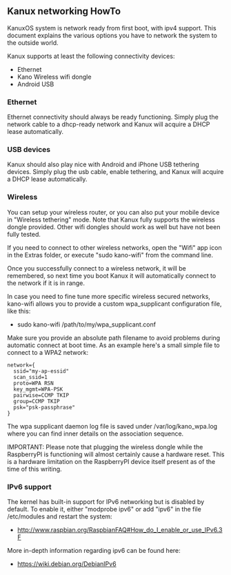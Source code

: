 ## Kanux networking HowTo

KanuxOS system is network ready from first boot, with ipv4 support.
This document explains the various options you have to network the system
to the outside world.

Kanux supports at least the following connectivity devices:

- Ethernet
- Kano Wireless wifi dongle
- Android  USB

### Ethernet

Ethernet connectivity should always be ready functioning. Simply plug the network cable
to a dhcp-ready network and Kanux will acquire a DHCP lease automatically.

### USB devices

Kanux should also play nice with Android and iPhone USB tethering devices.
Simply plug the usb cable, enable tethering, and Kanux will acquire a DHCP lease automatically.

### Wireless

You can setup your wireless router, or you can also put your mobile device
in "Wireless tethering" mode. Note that Kanux fully supports the wireless dongle
provided. Other wifi dongles should work as well but have not been fully tested.

If you need to connect to other wireless networks, open the "Wifi" app icon
in the Extras folder, or execute "sudo kano-wifi" from the command line.

Once you successfully connect to a wireless network, it will be remembered,
so next time you boot Kanux it will automatically connect to the network
if it is in range.

In case you need to fine tune more specific wireless secured networks,
kano-wifi allows you to provide a custom wpa_supplicant configuration file,
like this:

 * sudo kano-wifi /path/to/my/wpa_supplicant.conf

Make sure you provide an absolute path filename to avoid problems during
automatic connect at boot time. As an example here's a small simple file
to connect to a WPA2 network:

```
network={
  ssid="my-ap-essid"
  scan_ssid=1
  proto=WPA RSN
  key_mgmt=WPA-PSK
  pairwise=CCMP TKIP
  group=CCMP TKIP
  psk="psk-passphrase"
}
```

The wpa supplicant daemon log file is saved under /var/log/kano_wpa.log
where you can find inner details on the association sequence.

IMPORTANT: Please note that plugging the wireless dongle while the RaspberryPI
is functioning will almost certainly cause a hardware reset. This is a
hardware limitation on the RaspberryPI device itself present as of the time
of this writing.

### IPv6 support

The kernel has built-in support for IPv6 networking but is disabled by default.
To enable it, either "modprobe ipv6" or add "ipv6" in the file /etc/modules
and restart the system:

- http://www.raspbian.org/RaspbianFAQ#How_do_I_enable_or_use_IPv6.3F

More in-depth information regarding ipv6 can be found here:

- https://wiki.debian.org/DebianIPv6
